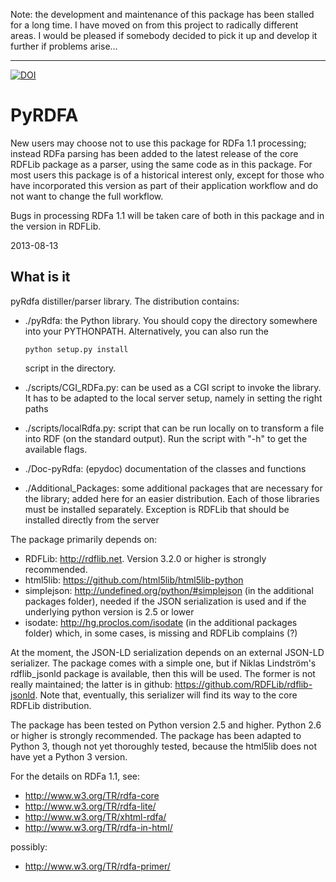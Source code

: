 Note: the development and maintenance of this package has been stalled for a long time. I have moved on from this project to radically different areas. I would be pleased if somebody decided to pick it up and develop it further if problems arise…

---


[![DOI](https://zenodo.org/badge/doi/10.5281/zenodo.14547.svg)](http://dx.doi.org/10.5281/zenodo.14547)

PyRDFA
======

New users may choose not to use this package for RDFa 1.1 processing; instead RDFa parsing has
been added to the latest release of the core RDFLib package as a parser, using the same
code as in this package. For most users this package is of a historical interest only,
except for those who have incorporated this version as part of their application workflow
and do not want to change the full workflow. 
 
Bugs in processing RDFa 1.1 will be taken care of both in this package and in the
version in RDFLib. 

2013-08-13


What is it
----------

pyRdfa distiller/parser library. The distribution contains:

- ./pyRdfa: the Python library. You should copy the directory
  somewhere into your PYTHONPATH. Alternatively, you can also run the

    `python setup.py install`

  script in the directory.

- ./scripts/CGI_RDFa.py: can be used as a CGI script to invoke the library.
  It has to be adapted to the local server setup, namely in setting the right paths

- ./scripts/localRdfa.py: script that can be run locally on to transform
  a file into RDF (on the standard output). Run the script with "-h" to
  get the available flags.

- ./Doc-pyRdfa: (epydoc) documentation of the classes and functions

- ./Additional_Packages: some additional packages that are necessary for the library; added here for an easier distribution.
Each of those libraries must be installed separately. Exception is RDFLib that should be installed directly from the server

The package primarily depends on:
 - RDFLib: <http://rdflib.net>. Version 3.2.0 or higher is strongly recommended.
 - html5lib: <https://github.com/html5lib/html5lib-python> 
 - simplejson: <http://undefined.org/python/#simplejson>  (in the additional packages folder), needed if the JSON serialization is used and if the underlying python version is 2.5 or lower
 - isodate: <http://hg.proclos.com/isodate> (in the additional packages folder) which, in some cases, is missing and RDFLib complains (?)

At the moment, the JSON-LD serialization depends on an external JSON-LD serializer. The package comes with a simple one, but if Niklas Lindström's rdflib_jsonld package is available, then this will be used. The former is not really maintained; the latter is in github: https://github.com/RDFLib/rdflib-jsonld. Note that, eventually, this serializer will find its way to the core RDFLib distribution.
   
The package has been tested on Python version 2.5 and higher. Python 2.6 or higher is strongly recommended. The package has been adapted to Python 3, though not yet thoroughly tested, because the html5lib does not have yet a Python 3 version.

For the details on RDFa 1.1, see:

- <http://www.w3.org/TR/rdfa-core>
- <http://www.w3.org/TR/rdfa-lite/>
- <http://www.w3.org/TR/xhtml-rdfa/>
- <http://www.w3.org/TR/rdfa-in-html/>

possibly:

- <http://www.w3.org/TR/rdfa-primer/>
